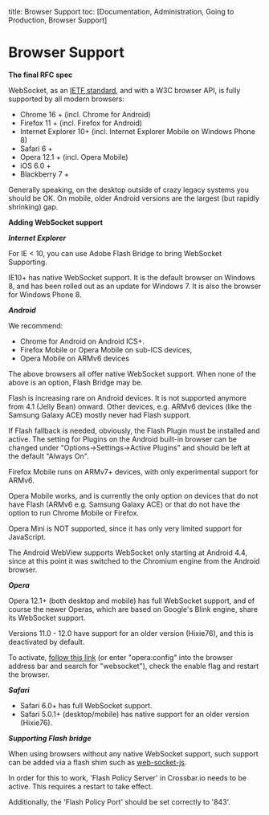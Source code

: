title: Browser Support
toc: [Documentation, Administration, Going to Production, Browser Support]

# Browser Support

**The final RFC spec**

WebSocket, as an [IETF standard](http://tools.ietf.org/html/rfc6455), and with a W3C browser API, is fully supported by all modern browsers:

* Chrome 16 + (incl. Chrome for Android)
* Firefox 11 + (incl. Firefox for Android)
* Internet Explorer 10+ (incl. Internet Explorer Mobile on Windows Phone 8)
* Safari 6 +
* Opera 12.1 + (incl. Opera Mobile)
* iOS 6.0 +
* Blackberry 7 +

Generally speaking, on the desktop outside of crazy legacy systems you should be OK. On mobile, older Android versions are the largest (but rapidly shrinking) gap.


**Adding WebSocket support**

***Internet Explorer***

For IE < 10, you can use Adobe Flash Bridge to bring WebSocket Supporting.

IE10+ has native WebSocket support. It is the default browser on Windows 8, and has been rolled out as an update for Windows 7. It is also the browser for Windows Phone 8.


***Android***

We recommend:

* Chrome for Android on Android ICS+.
* Firefox Mobile or Opera Mobile on sub-ICS devices,
* Opera Mobile on ARMv6 devices

The above browsers all offer native WebSocket support. When none of the above is an option, Flash Bridge may be.

Flash is increasing rare on Android devices. It is not supported anymore from 4.1 (Jelly Bean) onward. Other devices, e.g. ARMv6 devices (like the Samsung Galaxy ACE) mostly never had Flash support.

If Flash fallback is needed, obviously, the Flash Plugin must be installed and active.
The setting for Plugins on the Android built-in browser can be changed under "Options->Settings->Active Plugins" and should be left at the default "Always On".

Firefox Mobile runs on ARMv7+ devices, with only experimental support for ARMv6.

Opera Mobile works, and is currently the only option on devices that do not have Flash (ARMv6 e.g. Samsung Galaxy ACE) or that do not have the option to run Chrome Mobile or Firefox.

Opera Mini is NOT supported, since it has only very limited support for JavaScript.

The Android WebView supports WebSocket only starting at Android 4.4, since at this point it was switched to the Chromium engine from the Android browser.


***Opera***

Opera 12.1+ (both desktop and mobile) has full WebSocket support, and of course the newer Operas, which are based on Google's Blink engine, share its WebSocket support.

Versions 11.0 - 12.0 have support for an older version (Hixie76), and this
is deactivated by default.

To activate, [follow this link](opera:config#Enable%20WebSocket) (or enter "opera:config" into the browser address bar and search for "websocket"), check the enable flag and restart the browser.

***Safari***

* Safari 6.0+ has full WebSocket support.
* Safari 5.0.1+ (desktop/mobile) has native support for an older version (Hixie76).


***Supporting Flash bridge***

When using browsers without any native WebSocket support, such support can be added via a flash shim such as [web-socket-js](https://github.com/gimite/web-socket-js/).

In order for this to work, 'Flash Policy Server' in Crossbar.io needs to be active. This requires a restart to take effect.

Additionally, the 'Flash Policy Port' should be set correctly to '843'.